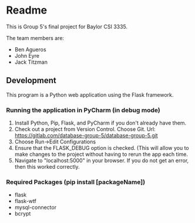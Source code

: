 # Readme
This is Group 5's final project for Baylor CSI 3335.

The team members are:
* Ben Agueros
* John Eyre
* Jack Titzman

## Development
This program is a Python web application using the Flask framework.

### Running the application in PyCharm (in debug mode)
1. Install Python, Pip, Flask, and PyCharm if you don't already have them.
2. Check out a project from Version Control. Choose Git. Url: https://gitlab.com/database-group-5/database-group-5.git
3. Choose Run->Edit Configurations
4. Ensure that the FLASK_DEBUG option is checked. (This will allow you to make changes to the project without having to rerun the app each time.
5. Navigate to "localhost:5000" in your browser. If you do not get an error, then this worked correctly.

### Required Packages (pip install [packageName])
* flask
* flask-wtf
* mysql-connector
* bcrypt